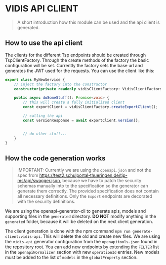 # VIDIS API CLIENT

> A short introduction how this module can be used and the api client is generated.

## How to use the api client

The clients for the different Tsp endpoints should be created through TspClientFactory.
Through the create methods of the factory the basic configuration will be set. Currently the
factory sets the base url and generates the JWT used for the requests. You can use the client
like this:

```typescript
export class MyNewService {
    // inject the factory into the constructor
    constructor(private readonly vidisClientFactory: VidisClientFactory) {}

    public async doSomeStuff(): Promise<void> {
        // this will create a fully initialized client
        const exportClient = vidisClientFactory.createExportClient();

        // calling the api
        const versionResponse = await exportClient.version();


        // do other stuff...
    }
}
```

## How the code generation works

> IMPORTANT: Currently we are using the `openapi.json` and not the spec from 
> https://test2.schulportal-thueringen.de/tip-ms/api/swagger.json, because we have to patch the security schemas
> manually into to the specification so the generator can generate them correctly. The provided
> specification does not contain all necessary definitions. Only the `Export` endpoints are
> decorated with the security definitions.

We are using the openapi-generator-cli to generate apis, models and supporting files in the
`generated` directory. **DO NOT** modify anything in the `generated` folder, because it will
be deleted on the next client generation.

The client generation is done with the npm command `npm run generate-client:vidis-api`. This
will delete the old and create new files. We are using the `vidis-api` generator configuration 
from the `openapitools.json` found in the repository root. You can add new endpoints by
extending the `FILTER` list in the `openapiNormalizer` section with new `operationId` entries.
New models must be added to the list of `models` in the `globalProperty` section.
